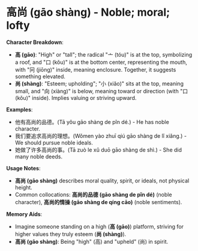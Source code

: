 # **高尚 (gāo shàng) - Noble; moral; lofty**

**Character Breakdown**:  
- **高 (gāo)**: "High" or "tall"; the radical "亠 (tóu)" is at the top, symbolizing a roof, and "口 (kǒu)" is at the bottom center, representing the mouth, with "冋 (jiōng)" inside, meaning enclosure. Together, it suggests something elevated.  
- **尚 (shàng)**: "Esteem; upholding"; "小 (xiǎo)" sits at the top, meaning small, and "向 (xiàng)" is below, meaning toward or direction (with "口 (kǒu)" inside). Implies valuing or striving upward.

**Examples**:  
- 他有高尚的品德。(Tā yǒu gāo shàng de pǐn dé.) - He has noble character.  
- 我们要追求高尚的理想。(Wǒmen yào zhuī qiú gāo shàng de lǐ xiǎng.) - We should pursue noble ideals.  
- 她做了许多高尚的事。(Tā zuò le xǔ duō gāo shàng de shì.) - She did many noble deeds.

**Usage Notes**:  
- **高尚 (gāo shàng)** describes moral quality, spirit, or ideals, not physical height.  
- Common collocations: **高尚的品德 (gāo shàng de pǐn dé)** (noble character), **高尚的情操 (gāo shàng de qíng cāo)** (noble sentiments).

**Memory Aids**:  
- Imagine someone standing on a high (**高 (gāo)**) platform, striving for higher values they truly esteem (**尚 (shàng)**).  
- **高尚 (gāo shàng)**: Being "high" (高) and "upheld" (尚) in spirit.